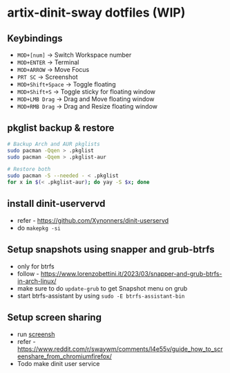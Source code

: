 # artix-dinit-sway dotfiles (WIP)

## Keybindings

- `MOD+[num]` -> Switch Workspace number
- `MOD+ENTER` -> Terminal
- `MOD+ARROW` -> Move Focus
- `PRT SC` -> Screenshot
- `MOD+Shift+Space` -> Toggle floating
- `MOD+Shift+S` -> Toggle sticky for floating window
- `MOD+LMB Drag` -> Drag and Move floating window
- `MOD+RMB Drag` -> Drag and Resize floating window

## pkglist backup & restore

```bash
# Backup Arch and AUR pkglists
sudo pacman -Qqen > .pkglist
sudo pacman -Qqem > .pkglist-aur

# Restore both
sudo pacman -S --needed - < .pkglist
for x in $(< .pkglist-aur); do yay -S $x; done
```

## install dinit-uservervd

- refer - https://github.com/Xynonners/dinit-userservd
- do `makepkg -si`

## Setup snapshots using snapper and grub-btrfs

- only for btrfs
- follow - https://www.lorenzobettini.it/2023/03/snapper-and-grub-btrfs-in-arch-linux/
- make sure to do `update-grub` to get Snapshot menu on grub
- start btrfs-assistant by using `sudo -E btrfs-assistant-bin`

## Setup screen sharing

- run [screensh](./.local/bin/screensh)
- refer -https://www.reddit.com/r/swaywm/comments/l4e55v/guide_how_to_screenshare_from_chromiumfirefox/
- Todo make dinit user service
